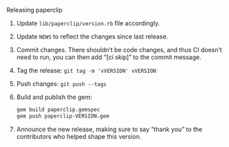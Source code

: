 Releasing paperclip

1. Update `lib/paperclip/version.rb` file accordingly.
2. Update `NEWS` to reflect the changes since last release.
3. Commit changes. There shouldn’t be code changes, and thus CI doesn’t need to
   run, you can then add “[ci skip]” to the commit message.
4. Tag the release: `git tag -m 'vVERSION' vVERSION`
5. Push changes: `git push --tags`
6. Build and publish the gem:

   ```bash
   gem build paperclip.gemspec
   gem push paperclip-VERSION.gem
   ```

7. Announce the new release, making sure to say “thank you” to the contributors
   who helped shape this version.
